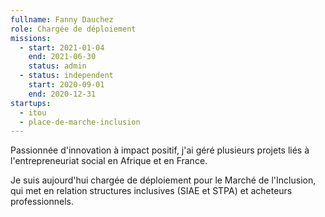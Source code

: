 ```yaml
---
fullname: Fanny Dauchez
role: Chargée de déploiement
missions:
  - start: 2021-01-04
    end: 2021-06-30
    status: admin
  - status: independent
    start: 2020-09-01
    end: 2020-12-31
startups:
  - itou
  - place-de-marche-inclusion
---
```

Passionnée d'innovation à impact positif, j'ai géré plusieurs projets liés à l'entrepreneuriat social en Afrique et en France.

Je suis aujourd'hui chargée de déploiement pour le Marché de l'Inclusion, qui met en relation structures inclusives (SIAE et STPA) et acheteurs professionnels.